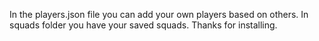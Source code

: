 In the players.json file you can add your own players based on others.
In squads folder you have your saved squads.
Thanks for installing.